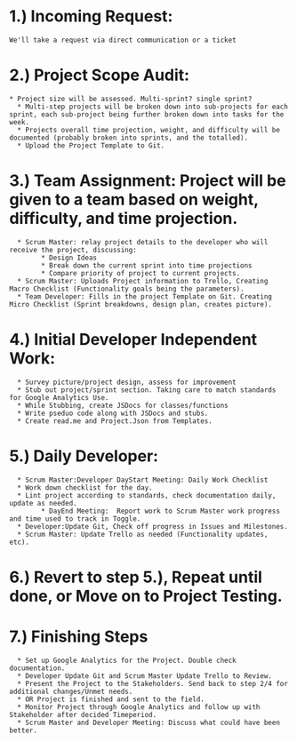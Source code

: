 # 1.) Incoming Request:
    We'll take a request via direct communication or a ticket
# 2.) Project Scope Audit:
    * Project size will be assessed. Multi-sprint? single sprint?
      * Multi-step projects will be broken down into sub-projects for each sprint, each sub-project being further broken down into tasks for the week.
      * Projects overall time projection, weight, and difficulty will be documented (probably broken into sprints, and the totalled).
      * Upload the Project Template to Git.
# 3.) Team Assignment: Project will be given to a team based on weight, difficulty, and time projection.
      * Scrum Master: relay project details to the developer who will receive the project, discussing: 
            * Design Ideas
            * Break down the current sprint into time projections
            * Compare priority of project to current projects.
      * Scrum Master: Uploads Project information to Trello, Creating Macro Checklist (Functionality goals being the parameters).
      * Team Developer: Fills in the project Template on Git. Creating Micro Checklist (Sprint breakdowns, design plan, creates picture).
# 4.) Initial Developer Independent Work: 
      * Survey picture/project design, assess for improvement
      * Stub out project/sprint section. Taking care to match standards for Google Analytics Use.
      * While Stubbing, create JSDocs for classes/functions
      * Write pseduo code along with JSDocs and stubs.
      * Create read.me and Project.Json from Templates.
# 5.) Daily Developer: 
      * Scrum Master:Developer DayStart Meeting: Daily Work Checklist
      * Work down checklist for the day.
      * Lint project according to standards, check documentation daily, update as needed.
            * DayEnd Meeting:  Report work to Scrum Master work progress and time used to track in Toggle.
      * Developer:Update Git, Check off progress in Issues and Milestones.
      * Scrum Master: Update Trello as needed (Functionality updates, etc).
# 6.) Revert to step 5.), Repeat until done, or Move on to Project Testing.
# 7.) Finishing Steps
      * Set up Google Analytics for the Project. Double check documentation. 
      * Developer Update Git and Scrum Master Update Trello to Review.
      * Present the Project to the Stakeholders. Send back to step 2/4 for additional changes/Unmet needs.
      * OR Project is finished and sent to the field.
      * Monitor Project through Google Analytics and follow up with Stakeholder after decided Timeperiod.
      * Scrum Master and Developer Meeting: Discuss what could have been better. 
